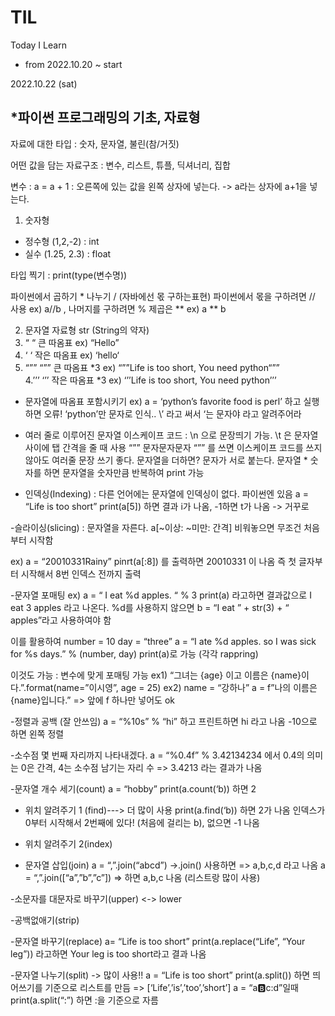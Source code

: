 # TIL
Today I Learn

- from 2022.10.20 ~ start


2022.10.22 (sat)

## *파이썬 프로그래밍의 기초, 자료형

자료에 대한 타입 : 숫자, 문자열, 불린(참/거짓)

어떤 값을 담는 자료구조 : 변수, 리스트, 튜플, 딕셔너리, 집합

변수 : a = a + 1 
: 오른쪽에 있는 값을 왼쪽 상자에 넣는다. -> a라는 상자에 a+1을 넣는다.

1. 숫자형 
- 정수형 (1,2,-2) : int
- 실수 (1.25, 2.3) : float

타입 찍기 : print(type(변수명))

파이썬에서 
곱하기 *  나누기 / (자바에선 몫 구하는표현) 
파이썬에서 몫을 구하려면 // 사용 ex) a//b , 나머지를 구하려면 % 
제곱은 ** ex) a ** b 

2. 문자열 자료형 str (String의 약자)
1. “ “  큰 따옴표 ex) “Hello”
2. ‘ ‘ 작은 따옴표 ex) ‘hello‘
3. “”” “”” 큰 따옴표 *3 ex) “””Life is too short, You need python“””  
4.’’’ ‘’’ 작은 따옴표 *3 ex) ‘’’Life is too short, You need python’’’

- 문자열에 따옴표 포함시키기
ex) a = ‘python’s favorite food is perl’ 하고 실행하면 오류! ‘python’만 문자로 인식..
\’ 라고 써서 ‘는 문자야 라고 알려주어라 

- 여러 줄로 이루어진 문자열
이스케이프 코드 : \n 으로 문장띄기 가능. \t 은 문자열 사이에 탭 간격을 줄 때 사용
“”” 문자문자문자 “”” 를 쓰면 이스케이프 코드를 쓰지 않아도 여러줄 문장 쓰기 좋다.
문자열을 더하면? 문자가 서로 붙는다. 문자열 * 숫자를 하면 문자열을 숫자만큼 반복하여 print 가능

- 인덱싱(Indexing) : 다른 언어에는 문자열에 인덱싱이 없다. 파이썬엔 있음
 a = “Life is too short”
print(a[5]) 하면 결과 i가 나옴, -1하면 t가 나옴 -> 거꾸로

-슬라이싱(slicing) : 문자열을 자른다.
a[~이상: ~미만: 간격]  비워놓으면 무조건 처음부터 시작함

ex) a = “20010331Rainy”
pinrt(a[:8]) 를 출력하면 20010331 이 나옴 즉 첫 글자부터 시작해서 8번 인덱스 전까지 출력



-문자열 포매팅
ex) a = “ I eat %d apples. “ % 3
print(a) 라고하면 결과값으로 I eat 3 apples 라고 나온다.
%d를 사용하지 않으면 b = “I eat ” + str(3) + “ apples”라고 사용하여야 함

이를 활용하여 
number = 10
day = “three”
a = “I ate %d apples. so I was sick for %s days.” % (number, day)
print(a)로 가능 (각각 rappring) 

이것도 가능 : 변수에 맞게 포매팅 가능
ex1) “그녀는 {age} 이고 이름은 {name}이다.”.format(name=”이시영”, age = 25)
ex2) name = “강하나”
     a = f”나의 이름은 {name}입니다.” => 앞에 f 하나만 넣어도 ok

-정렬과 공백 (잘 안쓰임)
 a = “%10s” % “hi” 하고 프린트하면           hi 라고 나옴 -10으로 하면 왼쪽 정렬
 
 -소수점 몇 번째 자리까지 나타내겠다.
 a = “%0.4f” % 3.42134234 에서 0.4의 의미는 0은 간격, 4는 소수점 남기는 자리 수
=> 3.4213 라는 결과가 나옴

-문자열 개수 세기(count)
a = “hobby”
print(a.count(‘b)) 하면 2 

- 위치 알려주기 1 (find)---> 더 많이 사용
 print(a.find(‘b)) 하면 2가 나옴 인덱스가 0부터 시작해서 2번째에 있다! (처음에 걸리는 b), 없으면 -1 나옴

- 위치 알려주기 2(index)

- 문자열 삽입(join)
a = “,”.join(“abcd”) ->.join() 사용하면 => a,b,c,d 라고 나옴
a = “,”.join([“a”,”b”,”c”]) => 하면 a,b,c 나옴 (리스트랑 많이 사용)

-소문자를 대문자로 바꾸기(upper) <-> lower

-공백없애기(strip)

-문자열 바꾸기(replace)
 a= “Life is too short”
print(a.replace(“Life”, “Your leg”)) 라고하면 Your leg is too short라고 결과 나옴

-문자열 나누기(split) -> 많이 사용!!
a = “Life is too short”
print(a.split()) 하면 띄어쓰기를 기준으로 리스트를 만듬 => [‘Life’,’is’,’too’,’short’]
a = “a:b:c:d”일때
print(a.split(“:”) 하면 :을 기준으로 자름 

